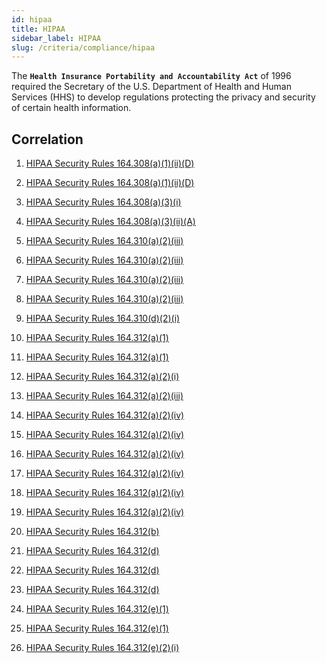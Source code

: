 ```yaml
---
id: hipaa
title: HIPAA
sidebar_label: HIPAA
slug: /criteria/compliance/hipaa
---
```


The **`Health Insurance Portability and Accountability Act`**
of 1996 required the Secretary of the U.S.
Department of Health and Human Services (HHS)
to develop regulations protecting the privacy
and security of certain health information.

## Correlation

1. [HIPAA Security Rules 164.308(a)(1)(ii)(D)](/criteria/requirements/084)

2. [HIPAA Security Rules 164.308(a)(1)(ii)(D)](/criteria/requirements/085)

3. [HIPAA Security Rules 164.308(a)(3)(i)](/criteria/requirements/095)

4. [HIPAA Security Rules 164.308(a)(3)(ii)(A)](/criteria/requirements/034)

5. [HIPAA Security Rules 164.310(a)(2)(iii)](/criteria/requirements/229)

6. [HIPAA Security Rules 164.310(a)(2)(iii)](/criteria/requirements/231)

7. [HIPAA Security Rules 164.310(a)(2)(iii)](/criteria/requirements/095)

8. [HIPAA Security Rules 164.310(a)(2)(iii)](/criteria/requirements/114)

9. [HIPAA Security Rules 164.310(d)(2)(i)](/criteria/requirements/214)

10. [HIPAA Security Rules 164.312(a)(1)](/criteria/requirements/229)

11. [HIPAA Security Rules 164.312(a)(1)](/criteria/requirements/096)

12. [HIPAA Security Rules 164.312(a)(2)(i)](/criteria/requirements/143)

13. [HIPAA Security Rules 164.312(a)(2)(iii)](/criteria/requirements/023)

14. [HIPAA Security Rules 164.312(a)(2)(iv)](/criteria/requirements/147)

15. [HIPAA Security Rules 164.312(a)(2)(iv)](/criteria/requirements/148)

16. [HIPAA Security Rules 164.312(a)(2)(iv)](/criteria/requirements/149)

17. [HIPAA Security Rules 164.312(a)(2)(iv)](/criteria/requirements/370)

18. [HIPAA Security Rules 164.312(a)(2)(iv)](/criteria/requirements/371)

19. [HIPAA Security Rules 164.312(a)(2)(iv)](/criteria/requirements/372)

20. [HIPAA Security Rules 164.312(b)](/criteria/requirements/075)

21. [HIPAA Security Rules 164.312(d)](/criteria/requirements/229)

22. [HIPAA Security Rules 164.312(d)](/criteria/requirements/231)

23. [HIPAA Security Rules 164.312(d)](/criteria/requirements/096)

24. [HIPAA Security Rules 164.312(e)(1)](/criteria/requirements/255)

25. [HIPAA Security Rules 164.312(e)(1)](/criteria/requirements/257)

26. [HIPAA Security Rules 164.312(e)(2)(i)](/criteria/requirements/214)

